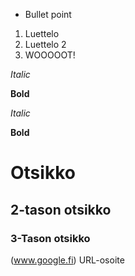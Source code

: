 * Bullet point
1. Luettelo
2. Luettelo 2
3. WOOOOOT!

_Italic_

__Bold__

*Italic*

**Bold**

# Otsikko
## 2-tason otsikko
### 3-Tason otsikko
(www.google.fi) URL-osoite